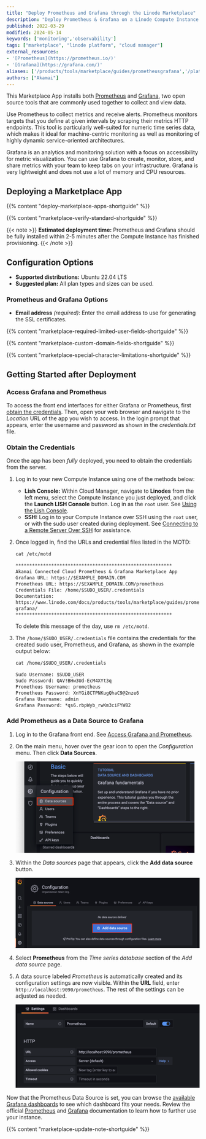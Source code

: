 ```yaml
---
title: "Deploy Prometheus and Grafana through the Linode Marketplace"
description: "Deploy Prometheus & Grafana on a Linode Compute Instance. This application provides you with a reliable monitoring solution for all of your infrastructure. "
published: 2022-03-29
modified: 2024-05-14
keywords: ['monitoring','observability']
tags: ["marketplace", "linode platform", "cloud manager"]
external_resources:
- '[Prometheus](https://prometheus.io/)'
- '[Grafana](https://grafana.com/)'
aliases: ['/products/tools/marketplace/guides/prometheusgrafana','/platform/marketplace/how-to-deploy-grafana-with-marketplace-apps/', '/platform/one-click/how-to-deploy-grafana-with-one-click-apps/','/guides/how-to-deploy-grafana-with-one-click-apps/','/guides/how-to-deploy-grafana-with-marketplace-apps/','/guides/grafana-marketplace-app/','/products/tools/marketplace/guides/grafana/','/platform/marketplace/how-to-deploy-prometheus-with-marketplace-apps/', '/platform/one-click/how-to-deploy-prometheus-with-one-click-apps/','/guides/how-to-deploy-prometheus-with-one-click-apps/','/guides/how-to-deploy-prometheus-with-marketplace-apps/','/guides/prometheus-marketplace-app/','/products/tools/marketplace/guides/prometheus/']
authors: ["Akamai"]
---
```


This Marketplace App installs both [Prometheus](https://prometheus.io/) and [Grafana](https://grafana.com/oss/grafana/), two open source tools that are commonly used together to collect and view data.

Use Prometheus to collect metrics and receive alerts. Prometheus monitors targets that you define at given intervals by scraping their metrics HTTP endpoints. This tool is particularly well-suited for numeric time series data, which makes it ideal for machine-centric monitoring as well as monitoring of highly dynamic service-oriented architectures.

Grafana is an analytics and monitoring solution with a focus on accessibility for metric visualization. You can use Grafana to create, monitor, store, and share metrics with your team to keep tabs on your infrastructure. Grafana is very lightweight and does not use a lot of memory and CPU resources.

## Deploying a Marketplace App

{{% content "deploy-marketplace-apps-shortguide" %}}

{{% content "marketplace-verify-standard-shortguide" %}}

{{< note >}}
**Estimated deployment time:** Prometheus and Grafana should be fully installed within 2-5 minutes after the Compute Instance has finished provisioning.
{{< /note >}}

## Configuration Options

- **Supported distributions:** Ubuntu 22.04 LTS
- **Suggested plan:** All plan types and sizes can be used.

### Prometheus and Grafana Options

- **Email address** *(required)*: Enter the email address to use for generating the SSL certificates.

{{% content "marketplace-required-limited-user-fields-shortguide" %}}

{{% content "marketplace-custom-domain-fields-shortguide" %}}

{{% content "marketplace-special-character-limitations-shortguide" %}}

## Getting Started after Deployment

### Access Grafana and Prometheus

To access the front end interfaces for either Grafana or Prometheus, first [obtain the credentials](#obtain-the-credentials). Then, open your web browser and navigate to the *Location* URL of the app you wish to access. In the login prompt that appears, enter the username and password as shown in the *credentials.txt* file.

### Obtain the Credentials

Once the app has been *fully* deployed, you need to obtain the credentials from the server.

1.  Log in to your new Compute Instance using one of the methods below:

    - **Lish Console:** Within Cloud Manager, navigate to **Linodes** from the left menu, select the Compute Instance you just deployed, and click the **Launch LISH Console** button. Log in as the `root` user. See [Using the Lish Console](/docs/products/compute/compute-instances/guides/lish/).
    - **SSH:** Log in to your Compute Instance over SSH using the `root` user, or with the sudo user created during deployment. See [Connecting to a Remote Server Over SSH](/docs/guides/connect-to-server-over-ssh/) for assistance.

1.  Once logged in, find the URLs and credential files listed in the MOTD:

    ```command
    cat /etc/motd
    ```

    ```output
    *********************************************************
    Akamai Connected Cloud Prometheus & Grafana Marketplace App
    Grafana URL: https://$EXAMPLE_DOMAIN.COM
    Prometheus URL: https://$EXAMPLE_DOMAIN.COM/prometheus
    Credentials File: /home/$SUDO_USER/.credentials
    Documentation: https://www.linode.com/docs/products/tools/marketplace/guides/prometheus-grafana/
    *********************************************************
    ```

    To delete this message of the day, use `rm /etc/motd`.

1.  The `/home/$SUDO_USER/.credentials` file contains the credentials for the created sudo user, Prometheus, and Grafana, as shown in the example output below:

    ```command
    cat /home/$SUDO_USER/.credentials
    ```

    ```output
    Sudo Username: $SUDO_USER
    Sudo Password: QAV!BHw3Ud-EcM4XYt3q
    Prometheus Username: prometheus
    Prometheus Password: XnYGi8CTPNKugQhaC9@2nze6
    Grafana Username: admin
    Grafana Password: *qs6.rbpWyb_rwKm3ciFYW82
    ```

### Add Prometheus as a Data Source to Grafana

1.  Log in to the Grafana front end. See [Access Grafana and Prometheus](#access-grafana-and-prometheus).

1.  On the main menu, hover over the gear icon to open the *Configuration* menu. Then click **Data Sources**.

    ![Screenshot of Grafana's configuration menu](grafana-menu.png)

1.  Within the *Data sources* page that appears, click the **Add data source** button.

    ![Screenshot of the Data sources page](grafana-add-data-source.png)

1.  Select **Prometheus** from the *Time series database* section of the *Add data source* page.

1.  A data source labeled *Prometheus* is automatically created and its configuration settings are now visible. Within the **URL** field, enter `http://localhost:9090/prometheus`. The rest of the settings can be adjusted as needed.

    ![Screenshot of the Prometheus data source](grafana-prometheus-source.png)

Now that the Prometheus Data Source is set, you can browse the [available Grafana dashboards](https://grafana.com/grafana/dashboards/) to see which dashboard fits your needs. Review the official [Prometheus](https://prometheus.io/docs/introduction/overview/) and [Grafana](https://grafana.com/docs/grafana/latest/) documentation to learn how to further use your instance.

{{% content "marketplace-update-note-shortguide" %}}